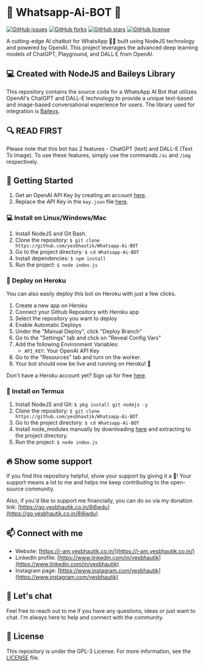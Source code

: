 # 💬 Whatsapp-Ai-BOT 🤖

[![GitHub issues](https://img.shields.io/github/issues/yesbhautik/Whatsapp-Ai-BOT?color=blue)](https://github.com/yesbhautik/Whatsapp-Ai-BOT/issues) [![GitHub forks](https://img.shields.io/github/forks/yesbhautik/Whatsapp-Ai-BOT)](https://github.com/yesbhautik/Whatsapp-Ai-BOT/network) [![GitHub stars](https://img.shields.io/github/stars/yesbhautik/Whatsapp-Ai-BOT)](https://github.com/yesbhautik/Whatsapp-Ai-BOT/stargazers) [![GitHub license](https://img.shields.io/github/license/yesbhautik/Whatsapp-Ai-BOT)](https://github.com/yesbhautik/Whatsapp-Ai-BOT/blob/master/LICENSE)

A cutting-edge AI chatbot for WhatsApp 🤖💬 built using NodeJS technology and powered by OpenAI. This project leverages the advanced deep learning models of ChatGPT, Playground, and DALL·E from OpenAI.

## 💻 Created with NodeJS and Baileys Library
This repository contains the source code for a WhatsApp AI Bot that utilizes OpenAI's ChatGPT and DALL-E technology to provide a unique text-based and image-based conversational experience for users. The library used for integration is [Baileys](https://github.com/adiwajshing/Baileys). 

## 🔍 READ FIRST
Please note that this bot has 2 features - ChatGPT (text) and DALL-E (Text To Image). To use these features, simply use the commands `/ai` and `/img` respectively.

## 🚀 Getting Started

1. Get an OpenAI API Key by creating an account [here](https://go.yesbhautik.co.in/l76e5p).
2. Replace the API Key in the `key.json` file [here](https://go.yesbhautik.co.in/8b2ayw).

### 💻 Install on Linux/Windows/Mac

1. Install NodeJS and Git Bash.
2. Clone the repository: `$ git clone https://github.com/yesbhautik/Whatsapp-Ai-BOT`
3. Go to the project directory: `$ cd Whatsapp-Ai-BOT`
4. Install dependencies: `$ npm install`
5. Run the project: `$ node index.js`

### 🚀 Deploy on Heroku

You can also easily deploy this bot on Heroku with just a few clicks.

1. Create a new app on Heroku
2. Connect your Github Repository with Heroku app
3. Select the repository you want to deploy
4. Enable Automatic Deploys
5. Under the "Manual Deploy", click "Deploy Branch"
6. Go to the "Settings" tab and click on "Reveal Config Vars"
7. Add the following Environment Variables:
   - `API_KEY`: Your OpenAI API Key
8. Go to the "Resources" tab and turn on the worker.
9. Your bot should now be live and running on Heroku! 🚀

Don't have a Heroku account yet? Sign up for free [here](https://heroku.com).

### 📱 Install on Termux

1. Install NodeJS and Git: `$ pkg install git nodejs -y`
2. Clone the repository: `$ git clone https://github.com/yesbhautik/Whatsapp-Ai-BOT`
3. Go to the project directory: `$ cd Whatsapp-Ai-BOT`
4. Install node_modules manually by downloading [here](https://go.yesbhautik.co.in/yhhu9g) and extracting to the project directory.
5. Run the project: `$ node index.js`

## 🔥 Show some support
If you find this repository helpful, show your support by giving it a 🌟! Your support means a lot to me and helps me keep contributing to the open-source community.

Also, if you'd like to support me financially, you can do so via my donation link: [https://go.yesbhautik.co.in/8i6wdu](https://go.yesbhautik.co.in/8i6wdu)

## 📫 Connect with me
- Website: [https://i-am.yesbhautik.co.in/](https://i-am.yesbhautik.co.in/)
- LinkedIn profile: [https://www.linkedin.com/in/yesbhautik](https://www.linkedin.com/in/yesbhautik)
- Instagram page: [https://www.instagram.com/yesbhautik](https://www.instagram.com/yesbhautik)

## 💬 Let's chat
Feel free to reach out to me if you have any questions, ideas or just want to chat. I'm always here to help and connect with the community.

## 📜 License
This repository is under the GPL-3 License. For more information, see the [LICENSE](LICENSE) file.
